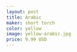 ```yaml
---
layout: post
title: Arabic
maker: short torch
color: yellow
image: yellow-arabic.jpg
price: 9.99 USD
---
```

